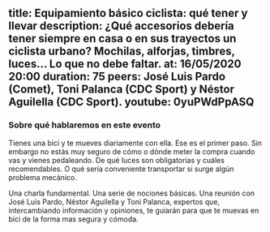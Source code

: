 title: Equipamiento básico ciclista: qué tener y llevar
description: ¿Qué accesorios debería tener siempre en casa o en sus trayectos un ciclista urbano? Mochilas, alforjas, timbres, luces… Lo que no debe faltar. 
at: 16/05/2020 20:00
duration: 75
peers: José Luis Pardo (Comet), Toni Palanca (CDC Sport) y Néstor Aguilella (CDC Sport).
youtube: 0yuPWdPpASQ
----
### Sobre qué hablaremos en este evento

Tienes una bici y te mueves diariamente con ella. Ese es el primer paso. Sin embargo no estás muy seguro de cómo o dónde meter la compra cuando vas y vienes pedaleando. De qué luces son obligatorias y cuáles recomendables. O qué sería conveniente transportar si surge algún problema mecánico. 

Una charla fundamental. Una serie de nociones básicas. Una reunión con José Luis Pardo, Néstor Aguilella y Toni Palanca, expertos que, intercambiando información y opiniones, te guiarán para que te muevas en bici de la forma mas segura y cómoda. 
